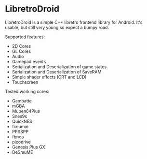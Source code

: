 # LibretroDroid

LibretroDroid is a simple C++ libretro frontend library for Android. It's usable, but still very young so expect a bumpy road.

Supported features:
* 2D Cores
* GL Cores
* Audio
* Gamepad events
* Serialization and Deserialization of game states
* Serialization and Deserialization of SaveRAM
* Simple shader effects (CRT and LCD)
* Touchscreen

Tested working cores:
* Gambatte
* mGBA
* Mupen64Plus
* Snes9x
* QuickNES
* fceumm
* PPSSPP
* fbneo
* picodrive
* Genesis Plus GX
* DeSmuME
